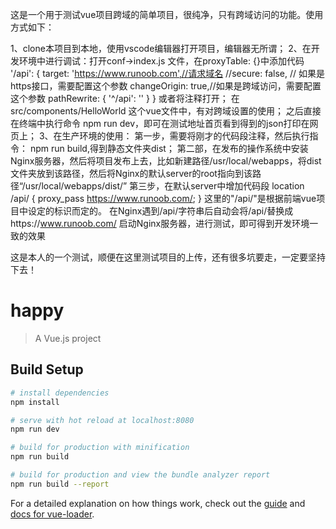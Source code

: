 这是一个用于测试vue项目跨域的简单项目，很纯净，只有跨域访问的功能。使用方式如下：

1、clone本项目到本地，使用vscode编辑器打开项目，编辑器无所谓；
2、在开发环境中进行调试：打开conf->index.js 文件，在proxyTable: {}中添加代码
    '/api': {
        target: 'https://www.runoob.com',//请求域名
        //secure: false, // 如果是https接口，需要配置这个参数
        changeOrigin: true,//如果是跨域访问，需要配置这个参数
        pathRewrite: {
          '^/api': ''
        }
      }
或者将注释打开；
在src/components/HelloWorld 这个vue文件中，有对跨域设置的使用；
之后直接在终端中执行命令 npm run dev，即可在测试地址首页看到得到的json打印在网页上；
3、在生产环境的使用：
第一步，需要将刚才的代码段注释，然后执行指令： npm run build,得到静态文件夹dist；
第二部，在发布的操作系统中安装Nginx服务器，然后将项目发布上去，比如新建路径/usr/local/webapps，将dist文件夹放到该路径，然后将Nginx的默认server的root指向到该路径“/usr/local/webapps/dist/”
第三步，在默认server中增加代码段
location /api/ {
  proxy_pass https://www.runoob.com/;
 }
这里的"/api/"是根据前端vue项目中设定的标识而定的。
在Nginx遇到/api/字符串后自动会将/api/替换成https://www.runoob.com/
启动Nginx服务器，进行测试，即可得到开发环境一致的效果

这是本人的一个测试，顺便在这里测试项目的上传，还有很多坑要走，一定要坚持下去！
# happy

> A Vue.js project

## Build Setup

``` bash
# install dependencies
npm install

# serve with hot reload at localhost:8080
npm run dev

# build for production with minification
npm run build

# build for production and view the bundle analyzer report
npm run build --report
```

For a detailed explanation on how things work, check out the [guide](http://vuejs-templates.github.io/webpack/) and [docs for vue-loader](http://vuejs.github.io/vue-loader).
